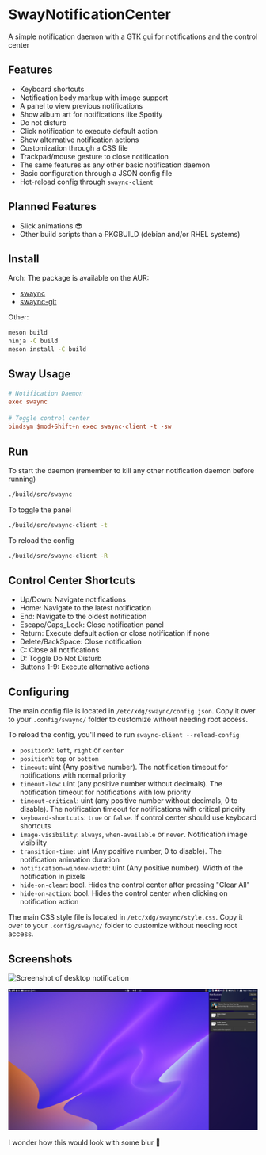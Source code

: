 # SwayNotificationCenter

A simple notification daemon with a GTK gui for notifications and the control center

## Features

- Keyboard shortcuts
- Notification body markup with image support
- A panel to view previous notifications
- Show album art for notifications like Spotify
- Do not disturb
- Click notification to execute default action
- Show alternative notification actions
- Customization through a CSS file
- Trackpad/mouse gesture to close notification
- The same features as any other basic notification daemon
- Basic configuration through a JSON config file
- Hot-reload config through `swaync-client`

## Planned Features

- Slick animations 😎
- Other build scripts than a PKGBUILD (debian and/or RHEL systems)

## Install

Arch:
The package is available on the AUR:

- [swaync](https://aur.archlinux.org/packages/swaync/)
- [swaync-git](https://aur.archlinux.org/packages/swaync-git/)

Other:

```zsh
meson build
ninja -C build
meson install -C build
```

## Sway Usage

```ini
# Notification Daemon
exec swaync

# Toggle control center
bindsym $mod+Shift+n exec swaync-client -t -sw
```

## Run

To start the daemon (remember to kill any other notification daemon before running)

```zsh
./build/src/swaync
```

To toggle the panel

```zsh
./build/src/swaync-client -t
```

To reload the config

```zsh
./build/src/swaync-client -R
```

## Control Center Shortcuts

- Up/Down: Navigate notifications
- Home: Navigate to the latest notification
- End: Navigate to the oldest notification
- Escape/Caps_Lock: Close notification panel
- Return: Execute default action or close notification if none
- Delete/BackSpace: Close notification
- C: Close all notifications
- D: Toggle Do Not Disturb
- Buttons 1-9: Execute alternative actions

## Configuring

The main config file is located in `/etc/xdg/swaync/config.json`. Copy it over
to your `.config/swaync/` folder to customize without needing root access.

To reload the config, you'll need to run `swaync-client --reload-config`

- `positionX`: `left`, `right` or `center`
- `positionY`: `top` or `bottom`
- `timeout`: uint (Any positive number). The notification timeout for notifications with normal priority
- `timeout-low`: uint (any positive number without decimals). The notification timeout for notifications with low priority
- `timeout-critical`: uint (any positive number without decimals, 0 to disable). The notification timeout for notifications with critical priority
- `keyboard-shortcuts`: `true` or `false`. If control center should use keyboard shortcuts
- `image-visibility`: `always`, `when-available` or `never`. Notification image visiblilty
- `transition-time`: uint (Any positive number, 0 to disable). The notification animation duration
- `notification-window-width`: uint (Any positive number). Width of the notification in pixels
- `hide-on-clear`: bool. Hides the control center after pressing "Clear All"
- `hide-on-action`: bool. Hides the control center when clicking on notification action

The main CSS style file is located in `/etc/xdg/swaync/style.css`. Copy it over to your `.config/swaync/` folder to customize without needing root access.

## Screenshots

![Screenshot of desktop notification](./assets/desktop.png)

![Screenshot of panel](./assets/panel.png)

I wonder how this would look with some blur 🤔
